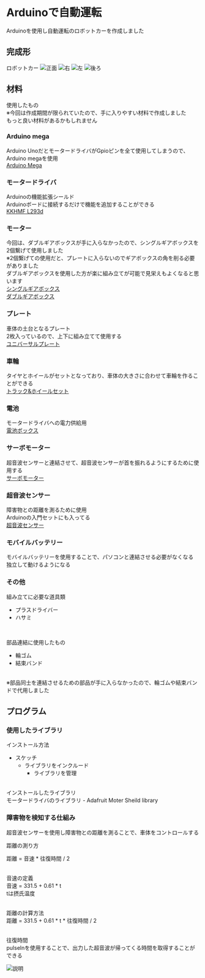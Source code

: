 # Arduinoで自動運転
Arduinoを使用し自動運転のロボットカーを作成しました 

## 完成形
ロボットカー
![正面](./images/front.jpg)
![右](./images/side.jpg) 
![左](./images/lside.jpg)
![後ろ](./images/back.jpg)
<br/>

## 材料
使用したもの<br/>
※今回は作成期間が限られていたので、手に入りやすい材料で作成しました <br/>
もっと良い材料があるかもしれません <br/>

### Arduino mega
Arduino UnoだとモータードライバがGpioピンを全て使用してしまうので、Arduino megaを使用<br/>
[Arduino Mega](https://amzn.asia/d/7uSjvky) <br/>

### モータードライバ
Arduinoの機能拡張シールド <br/>
Arduinoボードに接続するだけで機能を追加することができる <br/>
[KKHMF L293d](https://amzn.asia/d/cqGxtsh) <br/>

### モーター
今回は、ダブルギアボックスが手に入らなかったので、シングルギアボックスを2個繋げて使用しました<br/>
※2個繋げての使用だと、プレートに入らないのでギアボックスの角を削る必要がありました<br/>
ダブルギアボックスを使用した方が楽に組み立てが可能で見栄えもよくなると思います<br/>
[シングルギアボックス](https://amzn.asia/d/fMhvGMw) <br/>
[ダブルギアボックス](https://amzn.asia/d/jbmKmqR) <br/>

### プレート 
車体の土台となるプレート <br/>
2枚入っているので、上下に組み立てて使用する <br/>
[ユニバーサルプレート](https://amzn.asia/d/gD9fNzH) <br/>

### 車輪 
タイヤとホイールがセットとなっており、車体の大きさに合わせて車輪を作ることができる <br/>
[トラック&ホイールセット](https://amzn.asia/d/3UqQYvc) <br/>

### 電池 
モータードライバへの電力供給用 <br/>
[電池ボックス](https://amzn.asia/d/dlBoPju) <br/>

### サーボモーター 
超音波センサーと連結させて、超音波センサーが首を振れるようにするために使用する <br/>
[サーボモーター](https://amzn.asia/d/c1w4U9Z) <br/>

### 超音波センサー 
障害物との距離を測るために使用 <br/>
Arduinoの入門セットにも入ってる <br/>
[超音波センサー](https://amzn.asia/d/cwVZWaR) <br/>

### モバイルバッテリー 
モバイルバッテリーを使用することで、パソコンと連結させる必要がなくなる <br/>
独立して動けるようになる <br/>

### その他 
組み立てに必要な道具類 
- プラスドライバー 
- ハサミ 
<br/>

部品連結に使用したもの 
- 輪ゴム 
- 結束バンド 
<br/>
※部品同士を連結させるための部品が手に入らなかったので、輪ゴムや結束バンドで代用しました 


### 

## プログラム

### 使用したライブラリ
インストール方法
- スケッチ
    - ライブラリをインクルード
        - ライブラリを管理
<br/>
インストールしたライブラリ<br/>
モータードライバのライブラリ
- Adafruit Moter Sheild library 

### 障害物を検知する仕組み
超音波センサーを使用し障害物との距離を測ることで、車体をコントロールする

距離の測り方<br/>

距離 = 音速 * 往復時間 / 2<br/>
<br/>

音速の定義<br/>
音速 = 331.5 + 0.61 * t
<br/>
tは摂氏温度<br/>
<br/>

距離の計算方法<br/>
距離 = 331.5 + 0.61 * t * 往復時間 / 2<br/>
<br/>

往復時間<br/>
pulselnを使用することで、出力した超音波が帰ってくる時間を取得することができる<br/>


![説明](images/explain.jpg)






